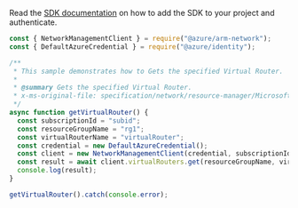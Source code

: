 Read the [SDK documentation](https://github.com/Azure/azure-sdk-for-js/blob/%40azure%2Farm-network_27.0.0/sdk/network/arm-network/README.md) on how to add the SDK to your project and authenticate.

```javascript
const { NetworkManagementClient } = require("@azure/arm-network");
const { DefaultAzureCredential } = require("@azure/identity");

/**
 * This sample demonstrates how to Gets the specified Virtual Router.
 *
 * @summary Gets the specified Virtual Router.
 * x-ms-original-file: specification/network/resource-manager/Microsoft.Network/stable/2021-05-01/examples/VirtualRouterGet.json
 */
async function getVirtualRouter() {
  const subscriptionId = "subid";
  const resourceGroupName = "rg1";
  const virtualRouterName = "virtualRouter";
  const credential = new DefaultAzureCredential();
  const client = new NetworkManagementClient(credential, subscriptionId);
  const result = await client.virtualRouters.get(resourceGroupName, virtualRouterName);
  console.log(result);
}

getVirtualRouter().catch(console.error);
```
